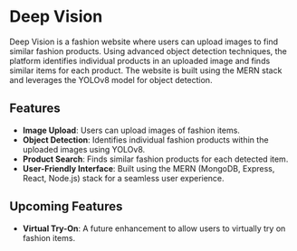 # Deep Vision

Deep Vision is a fashion website where users can upload images to find similar fashion products. Using advanced object detection techniques, the platform identifies individual products in an uploaded image and finds similar items for each product. The website is built using the MERN stack and leverages the YOLOv8 model for object detection.

## Features

- **Image Upload**: Users can upload images of fashion items.
- **Object Detection**: Identifies individual fashion products within the uploaded images using YOLOv8.
- **Product Search**: Finds similar fashion products for each detected item.
- **User-Friendly Interface**: Built using the MERN (MongoDB, Express, React, Node.js) stack for a seamless user experience.

## Upcoming Features

- **Virtual Try-On**: A future enhancement to allow users to virtually try on fashion items.
